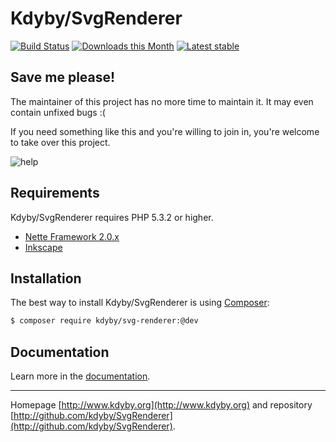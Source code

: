 Kdyby/SvgRenderer
======

[![Build Status](https://travis-ci.org/Kdyby/SvgRenderer.svg?branch=master)](https://travis-ci.org/Kdyby/SvgRenderer)
[![Downloads this Month](https://img.shields.io/packagist/dm/kdyby/svg-renderer.svg)](https://packagist.org/packages/kdyby/svg-renderer)
[![Latest stable](https://img.shields.io/packagist/v/kdyby/svg-renderer.svg)](https://packagist.org/packages/kdyby/svg-renderer)


Save me please!
---------------

The maintainer of this project has no more time to maintain it. It may even contain unfixed bugs :(

If you need something like this and you're willing to join in, you're welcome to take over this project.

![help](https://cdn.kdyby.org/keyboard-help.png)


Requirements
------------

Kdyby/SvgRenderer requires PHP 5.3.2 or higher.

- [Nette Framework 2.0.x](https://github.com/nette/nette)
- [Inkscape](http://inkscape.org/)


Installation
------------

The best way to install Kdyby/SvgRenderer is using  [Composer](http://getcomposer.org/):

```sh
$ composer require kdyby/svg-renderer:@dev
```


Documentation
------------

Learn more in the [documentation](https://github.com/Kdyby/SvgRenderer/blob/master/docs/en/index.md).


-----

Homepage [http://www.kdyby.org](http://www.kdyby.org) and repository [http://github.com/kdyby/SvgRenderer](http://github.com/kdyby/SvgRenderer).
